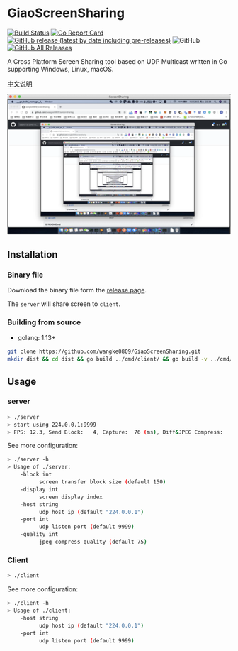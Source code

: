 # GiaoScreenSharing

[![Build Status](https://github.com/wangke0809/GiaoScreenSharing/workflows/Go/badge.svg)](https://github.com/wangke0809/GiaoScreenSharing/commits/master)
[![Go Report Card](https://goreportcard.com/badge/github.com/wangke0809/screensharing)](https://goreportcard.com/report/github.com/wangke0809/screensharing)
[![GitHub release (latest by date including pre-releases)](https://img.shields.io/github/v/release/wangke0809/GiaoScreenSharing?include_prereleases)](https://github.com/wangke0809/GiaoScreenSharing/releases/latest)
![GitHub](https://img.shields.io/github/license/wangke0809/GiaoScreenSharing)
[![GitHub All Releases](https://img.shields.io/github/downloads/wangke0809/GiaoScreenSharing/total)](https://github.com/wangke0809/GiaoScreenSharing/releases/latest)

A Cross Platform Screen Sharing tool based on UDP Multicast written in Go supporting Windows, Linux, macOS.

[中文说明]()

<p align="center">
  <img src="https://raw.githubusercontent.com/wangke0809/giaoscreensharing/master/docs/screenshot.png"/>
</p>

## Installation

### Binary file

Download the binary file form the [release page](https://github.com/wangke0809/GiaoScreenSharing/releases/latest).

The `server` will share screen to `client`.

### Building from source

- golang: 1.13+

```sh
git clone https://github.com/wangke0809/GiaoScreenSharing.git
mkdir dist && cd dist && go build ../cmd/client/ && go build -v ../cmd/server/
```

## Usage

### server

```sh
> ./server
> start using 224.0.0.1:9999
> FPS: 12.3, Send Block:   4, Capture:  76 (ms), Diff&JPEG Compress:   3 (ms) Send: 0.259 (ms)
```

See more configuration:

```sh
> ./server -h
> Usage of ./server:
    -block int
          screen transfer block size (default 150)
    -display int
          screen display index
    -host string
          udp host ip (default "224.0.0.1")
    -port int
          udp listen port (default 9999)
    -quality int
          jpeg compress quality (default 75)
```

### Client

```sh
> ./client
```

See more configuration:

```sh
> ./client -h
> Usage of ./client:
    -host string
          udp host ip (default "224.0.0.1")
    -port int
          udp listen port (default 9999)
```

